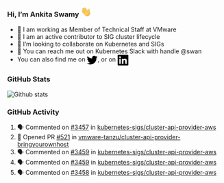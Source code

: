 ### Hi, I’m Ankita Swamy <img src="svg/wave.gif" width="25px"> 

- 💼 I am working as Member of Technical Staff at VMware
- 👀 I am an active contributor to SIG cluster lifecycle 
- 💞️ I’m looking to collaborate on Kubernetes and SIGs
- 💬 You can reach me out on Kubernetes Slack with handle @swan
- You can also find me on <a href="https://twitter.com/SwamyAnkita" target="blank"><img align="center" src="https://raw.githubusercontent.com/Ankitasw/Ankitasw/master/svg/twitter.svg" alt="Ankitasw" height="25" width="25" color="#1DA1f2" /></a>, or on <a href="https://www.linkedin.com/in/Ankitaswamy/" target="blank"><img align="center" src="https://raw.githubusercontent.com/Ankitasw/Ankitasw/master/svg/linkedin.svg" alt="Ankitasw" height="25" width="25" /></a>

### GitHub Stats
![Github stats](https://github-readme-stats.vercel.app/api?username=Ankitasw&count_private=true&show_icons=true&theme=tokyonight)

### GitHub Activity 
<!--START_SECTION:activity-->
1. 🗣 Commented on [#3457](https://github.com/kubernetes-sigs/cluster-api-provider-aws/issues/3457) in [kubernetes-sigs/cluster-api-provider-aws](https://github.com/kubernetes-sigs/cluster-api-provider-aws)
2. 💪 Opened PR [#521](https://github.com/vmware-tanzu/cluster-api-provider-bringyourownhost/pull/521) in [vmware-tanzu/cluster-api-provider-bringyourownhost](https://github.com/vmware-tanzu/cluster-api-provider-bringyourownhost)
3. 🗣 Commented on [#3459](https://github.com/kubernetes-sigs/cluster-api-provider-aws/issues/3459) in [kubernetes-sigs/cluster-api-provider-aws](https://github.com/kubernetes-sigs/cluster-api-provider-aws)
4. 🗣 Commented on [#3459](https://github.com/kubernetes-sigs/cluster-api-provider-aws/issues/3459) in [kubernetes-sigs/cluster-api-provider-aws](https://github.com/kubernetes-sigs/cluster-api-provider-aws)
5. 🗣 Commented on [#3458](https://github.com/kubernetes-sigs/cluster-api-provider-aws/issues/3458) in [kubernetes-sigs/cluster-api-provider-aws](https://github.com/kubernetes-sigs/cluster-api-provider-aws)
<!--END_SECTION:activity-->
